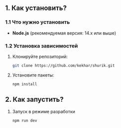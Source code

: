 ## 1. Как установить?

### 1.1 Что нужно установить
- **Node.js** (рекомендуемая версия: 14.x или выше)  

### 1.2 Установка зависимостей

1. Клонируйте репозиторий:  
   ```bash
   git clone https://github.com/kekhar/shurik.git
   ```

2. Установите пакеты:
	```bash
   npm install
   ```

## 2. Как запустить?
1. Запуск в режиме разработки
	```bash
	npm run dev
   ```